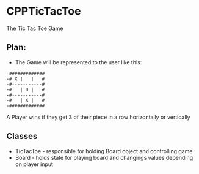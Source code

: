 # CPPTicTacToe
The Tic Tac Toe Game

## Plan: 
* The Game will be represented to the user like this:
```
-#############
-# X |   |   #
-#-----------#
-#   | 0 |   #
-#-----------#
-#   | X |   #
-#############
```
A Player wins if they get 3 of their piece in a row horizontally or vertically


## Classes
* TicTacToe - responsible for holding Board object and controlling game
* Board - holds state for playing board and changings values depending on player input
